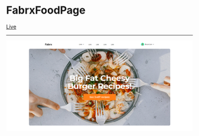 # FabrxFoodPage

<a href='http://mertcanoncul.akademiprojeler.live/pages/fabrx-food/' target='_blank'>Live</a>

<hr>

<img src='assets/img/fabrx-food-readme.png'>
